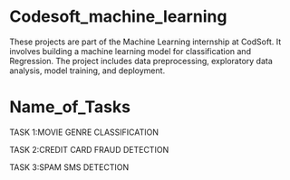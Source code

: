 # Codesoft_machine_learning
These projects are part of the Machine Learning internship at CodSoft. It involves building a machine learning model for classification and Regression. The project includes data preprocessing, exploratory data analysis, model training, and deployment.

# Name_of_Tasks
TASK 1:MOVIE GENRE CLASSIFICATION

TASK 2:CREDIT CARD FRAUD DETECTION

TASK 3:SPAM SMS DETECTION

